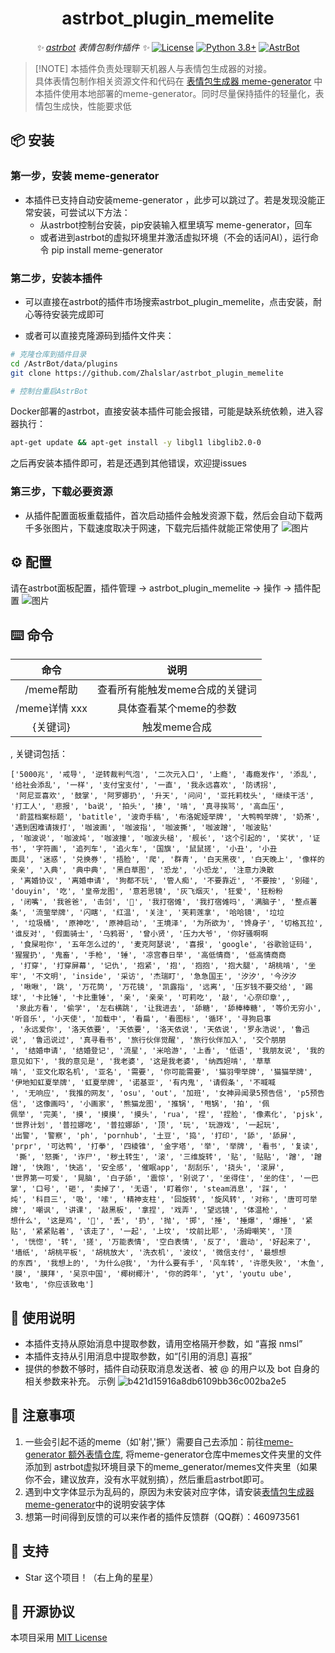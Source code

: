 <div align="center">

# astrbot_plugin_memelite

_✨ [astrbot](https://github.com/AstrBotDevs/AstrBot) 表情包制作插件 ✨_
[![License](https://img.shields.io/badge/License-MIT-green.svg)](https://opensource.org/licenses/MIT)
[![Python 3.8+](https://img.shields.io/badge/Python-3.8%2B-blue.svg)](https://www.python.org/)
[![AstrBot](https://img.shields.io/badge/AstrBot-3.4%2B-orange.svg)](https://github.com/Soulter/AstrBot)
</div>

> [!NOTE]  本插件负责处理聊天机器人与表情包生成器的对接。  
> 具体表情包制作相关资源文件和代码在 [表情包生成器 meme-generator](https://github.com/MeetWq/meme-generator) 中
> 本插件使用本地部署的meme-generator。同时尽量保持插件的轻量化，表情包生成快，性能要求低  
>

## 📦 安装

### 第一步，安装 meme-generator  

- 本插件已支持自动安装meme-generator ，此步可以跳过了。若是发现没能正常安装，可尝试以下方法：
  - 从astrbot控制台安装，pip安装输入框里填写 meme-generator，回车
  - 或者进到astrbot的虚拟环境里并激活虚拟环境（不会的话问AI），运行命令  pip install meme-generator

### 第二步，安装本插件

- 可以直接在astrbot的插件市场搜索astrbot_plugin_memelite，点击安装，耐心等待安装完成即可  

- 或者可以直接克隆源码到插件文件夹：

```bash
# 克隆仓库到插件目录
cd /AstrBot/data/plugins
git clone https://github.com/Zhalslar/astrbot_plugin_memelite

# 控制台重启AstrBot
```

 Docker部署的astrbot，直接安装本插件可能会报错，可能是缺系统依赖，进入容器执行：

```bash
apt-get update && apt-get install -y libgl1 libglib2.0-0
```

之后再安装本插件即可，若是还遇到其他错误，欢迎提issues

### 第三步，下载必要资源

- 从插件配置面板重载插件，首次启动插件会触发资源下载，然后会自动下载两千多张图片，下载速度取决于网速，下载完后插件就能正常使用了
  ![图片](https://github.com/user-attachments/assets/8d6c2fb6-3b79-49b0-ba85-eca1d128ca64)

## ⚙️ 配置

请在astrbot面板配置，插件管理 -> astrbot_plugin_memelite -> 操作 -> 插件配置
![图片](https://github.com/user-attachments/assets/fe3c6adf-f210-4d93-9d8c-a06216507f10)

## ⌨️ 命令

|     命令      |                    说明                    |
|:-------------:|:-----------------------------------------------:|
| /meme帮助      | 查看所有能触发meme合成的关键词  |
| /meme详情 xxx  | 具体查看某个meme的参数         |
|   {关键词}     |   触发meme合成            |

, 关键词包括：

```plaintext
['5000兆', '戒导', '逆转裁判气泡', '二次元入口', '上瘾', '毒瘾发作', '添乱', '给社会添乱', '一样', '支付宝支付', '一直', '我永远喜欢', '防诱拐',
 '阿尼亚喜欢', '鼓掌', '阿罗娜扔', '升天', '问问', '亚托莉枕头', '继续干活', '打工人', '悲报', 'ba说', '拍头', '揍', '啃', '真寻挨骂', '高血压',
 '蔚蓝档案标题', 'batitle', '波奇手稿', '布洛妮娅举牌', '大鸭鸭举牌', '奶茶', '遇到困难请拨打', '咖波画', '咖波指', '咖波撕', '咖波蹭', '咖波贴'
, '咖波说', '咖波炖', '咖波撞', '咖波头槌', '舰长', '这个引起的', '奖状', '证书', '字符画', '追列车', '追火车', '国旗', '鼠鼠搓', '小丑', '小丑 
面具', '迷惑', '兑换券', '捂脸', '爬', '群青', '白天黑夜', '白天晚上', '像样的亲亲', '入典', '典中典', '黑白草图', '恐龙', '小恐龙', '注意力涣散
, '离婚协议', '离婚申请', '狗都不玩', '管人痴', '不要靠近', '不要按', '别碰', 'douyin', '吃', '皇帝龙图', '意若思镜', '灰飞烟灭', '狂爱', '狂粉粉
, '闭嘴', '我爸爸', '击剑', '🤺', '我打宿傩', '我打宿傩吗', '满脑子', '整点薯条', '流萤举牌', '闪瞎', '红温', '关注', '芙莉莲拿', '哈哈镜', '垃垃
', '垃圾桶', '原神吃', '原神启动', '王境泽', '为所欲为', '馋身子', '切格瓦拉', '谁反对', '假面骑士', '乌鸦哥', '曾小贤', '压力大爷', '你好骚啊啊
, '食屎啦你', '五年怎么过的', '麦克阿瑟说', '喜报', 'google', '谷歌验证码', '猩猩扔', '鬼畜', '手枪', '锤', '凉宫春日举', '高低情商', '低高情商商
, '打穿', '打穿屏幕', '记仇', '抱紧', '抱', '抱抱', '抱大腿', '胡桃啃', '坐牢', '不文明', 'inside', '采访', '杰瑞盯', '急急国王', '汐汐', '今汐汐
, '啾啾', '跳', '万花筒', '万花镜', '凯露指', '远离', '压岁钱不要交给', '踢球', '卡比锤', '卡比重锤', '亲', '亲亲', '可莉吃', '敲', '心奈印章',,
 '泉此方看', '偷学', '左右横跳', '让我进去', '舔糖', '舔棒棒糖', '等价无穷小', '听音乐', '小天使', '加载中', '看扁', '看图标', '循环', '寻狗启事
, '永远爱你', '洛天依要', '天依要', '洛天依说', '天依说', '罗永浩说', '鲁迅说', '鲁迅说过', '真寻看书', '旅行伙伴觉醒', '旅行伙伴加入', '交个朋朋
', '结婚申请', '结婚登记', '流星', '米哈游', '上香', '低语', '我朋友说', '我的意见如下', '我的意见是', '我老婆', '这是我老婆', '纳西妲啃', '草草
啃', '亚文化取名机', '亚名', '需要', '你可能需要', '猫羽雫举牌', '猫猫举牌', '伊地知虹夏举牌', '虹夏举牌', '诺基亚', '有内鬼', '请假条', '不喊喊
', '无响应', '我推的网友', 'osu', 'out', '加班', '女神异闻录5预告信', 'p5预告信', '这像画吗', '小画家', '熊猫龙图', '推锅', '甩锅', '拍', '佩   
佩举', '完美', '摸', '摸摸', '摸头', 'rua', '捏', '捏脸', '像素化', 'pjsk', '世界计划', '普拉娜吃', '普拉娜舔', '顶', '玩', '玩游戏', '一起玩', 
'出警', '警察', 'ph', 'pornhub', '土豆', '捣', '打印', '舔', '舔屏', 'prpr', '可达鸭', '打拳', '四棱锥', '金字塔', '举', '举牌', '看书', '复读',
 '撕', '怒撕', '诈尸', '秽土转生', '滚', '三维旋转', '贴', '贴贴', '蹭', '蹭蹭', '快跑', '快逃', '安全感', '催眠app', '刮刮乐', '挠头', '滚屏', 
'世界第一可爱', '晃脑', '白子舔', '震惊', '别说了', '坐得住', '坐的住', '一巴掌', '口号', '砸', '卖掉了', '无语', '盯着你', 'steam消息', '踩', '
炖', '科目三', '吸', '嗦', '精神支柱', '回旋转', '旋风转', '对称', '唐可可举牌', '嘲讽', '讲课', '敲黑板', '拿捏', '戏弄', '望远镜', '体温枪', '
想什么', '这是鸡', '🐔', '丢', '扔', '抛', '掷', '捶', '捶爆', '爆捶', '紧贴', '紧紧贴着', '该走了', '一起', '上坟', '坟前比耶', '汤姆嘲笑', '顶
', '恍惚', '转', '搓', '万能表情', '空白表情', '反了', '震动', '好起来了', '墙纸', '胡桃平板', '胡桃放大', '洗衣机', '波纹', '微信支付', '最想想
的东西', '我想上的', '为什么@我', '为什么要有手', '风车转', '许愿失败', '木鱼', '膜', '膜拜', '吴京中国', '椰树椰汁', '你的跨年', 'yt', 'youtu ube', 
'致电', '你应该致电']

```

## 🐔 使用说明

- 本插件支持从原始消息中提取参数，请用空格隔开参数，如 “喜报 nmsl”
- 本插件支持从引用消息中提取参数，如“[引用的消息] 喜报”
- 提供的参数不够时，插件自动获取消息发送者、被 @ 的用户以及 bot 自身的相关参数来补充。
示例
![b421d15916a8db6109bb36c002ba2e5](https://github.com/user-attachments/assets/ec15b5f7-eec2-4552-814d-60dcc4196713)

## 📌 注意事项

1. 一些会引起不适的meme（如'射','撅'）需要自己去添加：前往[meme-generator 额外表情仓库](https://github.com/MemeCrafters/meme-generator-contrib),
 将meme-generator仓库中memes文件夹里的文件 添加到 astrbot虚拟环境目录下的meme_generator/memes文件夹里（如果你不会，建议放弃，没有水平就别搞），然后重启astrbot即可。
2. 遇到中文字体显示为乱码的，原因为未安装对应字体，请安装[表情包生成器 meme-generator](https://github.com/MeetWq/meme-generator)中的说明安装字体
3. 想第一时间得到反馈的可以来作者的插件反馈群（QQ群）：460973561

## 🌟 支持

- Star 这个项目！（右上角的星星）

## 📜 开源协议

本项目采用 [MIT License](LICENSE)

